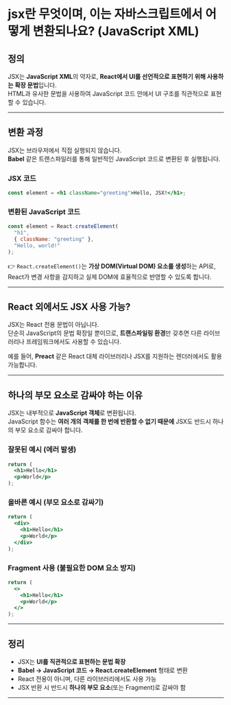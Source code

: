 # jsx란 무엇이며, 이는 자바스크립트에서 어떻게 변환되나요? (JavaScript XML)

## 정의

JSX는 **JavaScript XML**의 약자로, **React에서 UI를 선언적으로 표현하기 위해 사용하는 확장 문법**입니다.  
HTML과 유사한 문법을 사용하여 JavaScript 코드 안에서 UI 구조를 직관적으로 표현할 수 있습니다.

---

## 변환 과정

JSX는 브라우저에서 직접 실행되지 않습니다.  
**Babel** 같은 트랜스파일러를 통해 일반적인 JavaScript 코드로 변환된 후 실행됩니다.

### JSX 코드

```jsx
const element = <h1 className="greeting">Hello, JSX!</h1>;
```

### 변환된 JavaScript 코드

```js
const element = React.createElement(
  "h1",
  { className: "greeting" },
  "Hello, world!"
);
```

👉 `React.createElement()`는 **가상 DOM(Virtual DOM) 요소를 생성**하는 API로,  
React가 변경 사항을 감지하고 실제 DOM에 효율적으로 반영할 수 있도록 합니다.

---

## React 외에서도 JSX 사용 가능?

JSX는 React 전용 문법이 아닙니다.  
단순히 JavaScript의 문법 확장일 뿐이므로, **트랜스파일링 환경**만 갖추면 다른 라이브러리나 프레임워크에서도 사용할 수 있습니다.

예를 들어, **Preact** 같은 React 대체 라이브러리나 JSX를 지원하는 렌더러에서도 활용 가능합니다.

---

## 하나의 부모 요소로 감싸야 하는 이유

JSX는 내부적으로 **JavaScript 객체**로 변환됩니다.  
JavaScript 함수는 **여러 개의 객체를 한 번에 반환할 수 없기 때문에** JSX도 반드시 하나의 부모 요소로 감싸야 합니다.

### 잘못된 예시 (에러 발생)

```jsx
return (
  <h1>Hello</h1>
  <p>World</p>
);
```

### 올바른 예시 (부모 요소로 감싸기)

```jsx
return (
  <div>
    <h1>Hello</h1>
    <p>World</p>
  </div>
);
```

### Fragment 사용 (불필요한 DOM 요소 방지)

```jsx
return (
  <>
    <h1>Hello</h1>
    <p>World</p>
  </>
);
```

---

## 정리

- JSX는 **UI를 직관적으로 표현하는 문법 확장**
- **Babel → JavaScript 코드 → React.createElement** 형태로 변환
- React 전용이 아니며, 다른 라이브러리에서도 사용 가능
- JSX 반환 시 반드시 **하나의 부모 요소**(또는 Fragment)로 감싸야 함

---
